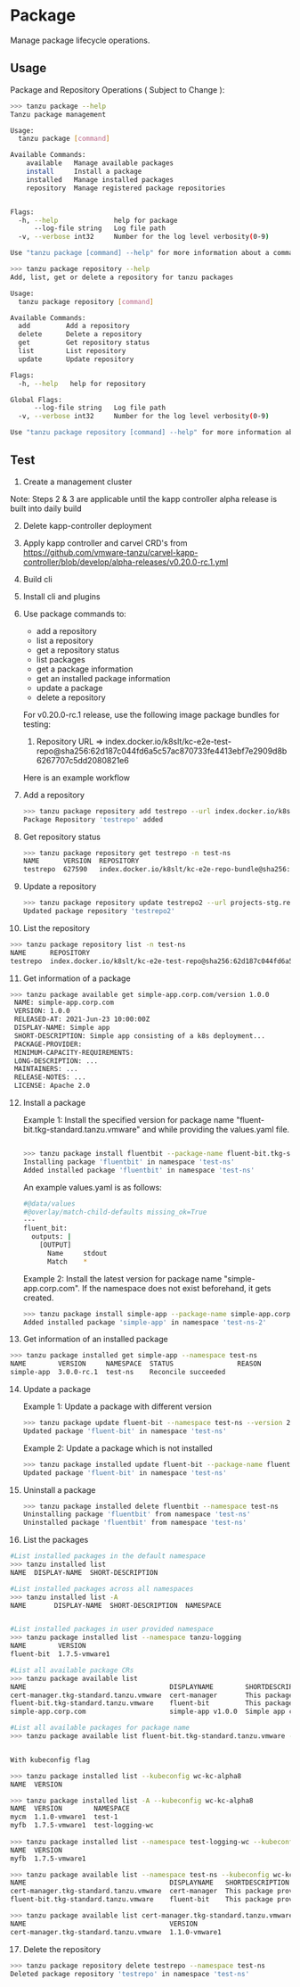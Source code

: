 # Package

Manage package lifecycle operations.

## Usage

Package and Repository Operations ( Subject to Change ):

```sh
>>> tanzu package --help
Tanzu package management

Usage:
  tanzu package [command]

Available Commands:
    available   Manage available packages
    install     Install a package
    installed   Manage installed packages
    repository  Manage registered package repositories


Flags:
  -h, --help              help for package
      --log-file string   Log file path
  -v, --verbose int32     Number for the log level verbosity(0-9)

Use "tanzu package [command] --help" for more information about a command.
```

```sh
>>> tanzu package repository --help
Add, list, get or delete a repository for tanzu packages

Usage:
  tanzu package repository [command]

Available Commands:
  add         Add a repository
  delete      Delete a repository
  get         Get repository status
  list        List repository
  update      Update repository

Flags:
  -h, --help   help for repository

Global Flags:
      --log-file string   Log file path
  -v, --verbose int32     Number for the log level verbosity(0-9)

Use "tanzu package repository [command] --help" for more information about a command.
```

## Test

1. Create a management cluster

Note: Steps 2 & 3 are applicable until the kapp controller alpha release is built into daily build

2. Delete kapp-controller deployment 
3. Apply kapp controller and carvel CRD's from https://github.com/vmware-tanzu/carvel-kapp-controller/blob/develop/alpha-releases/v0.20.0-rc.1.yml
4. Build cli
5. Install cli and plugins
6. Use package commands to:
   - add a repository
   - list a repository
   - get a repository status
   - list packages
   - get a package information
   - get an installed package information
   - update a package
   - delete a repository
   
   For v0.20.0-rc.1 release, use the following image package bundles for testing:
   1. Repository URL  => index.docker.io/k8slt/kc-e2e-test-repo@sha256:62d187c044fd6a5c57ac870733fe4413ebf7e2909d8b6267707c5dd2080821e6
   
   Here is an example workflow
   
7. Add a repository

   ```sh
   >>> tanzu package repository add testrepo --url index.docker.io/k8slt/kc-e2e-test-repo@sha256:62d187c044fd6a5c57ac870733fe4413ebf7e2909d8b6267707c5dd2080821e6 -n test-ns --create-namespace
   Package Repository 'testrepo' added
   ```

8. Get repository status
   ```sh
   >>> tanzu package repository get testrepo -n test-ns
   NAME      VERSION  REPOSITORY                                                                                                        STATUS               REASON
   testrepo  627590   index.docker.io/k8slt/kc-e2e-repo-bundle@sha256:388d353574446eea0bba4e3f656079963660704e0d474fbc87b3a9bc6efb1688  Reconcile succeeded
   ```

9. Update a repository

   ```sh
   >>> tanzu package repository update testrepo2 --url projects-stg.registry.vmware.com/tkg/shivaani/package-bundle:1.0.0 -n test-ns
   Updated package repository 'testrepo2'
   ```

10. List the repository
   ```sh
   >>> tanzu package repository list -n test-ns
   NAME      REPOSITORY                                                                                                        STATUS               DETAILS  
   testrepo  index.docker.io/k8slt/kc-e2e-test-repo@sha256:62d187c044fd6a5c57ac870733fe4413ebf7e2909d8b6267707c5dd2080821e6    Reconcile succeeded          
   ```

11. Get information of a package
   ```sh
   >>> tanzu package available get simple-app.corp.com/version 1.0.0
    NAME: simple-app.corp.com
    VERSION: 1.0.0
    RELEASED-AT: 2021-Jun-23 10:00:00Z
    DISPLAY-NAME: Simple app
    SHORT-DESCRIPTION: Simple app consisting of a k8s deployment...
    PACKAGE-PROVIDER:
    MINIMUM-CAPACITY-REQUIREMENTS:
    LONG-DESCRIPTION: ...
    MAINTAINERS: ...
    RELEASE-NOTES: ...
    LICENSE: Apache 2.0

   ```

12. Install a package

    Example 1: Install the specified version for package name "fluent-bit.tkg-standard.tanzu.vmware" and while providing the values.yaml file.
    ```sh
    
    >>> tanzu package install fluentbit --package-name fluent-bit.tkg-standard.tanzu.vmware --namespace test-ns --create-namespace --version 1.7.5-vmware1 --values-file values.yaml
    Installing package 'fluentbit' in namespace 'test-ns'
    Added installed package 'fluentbit' in namespace 'test-ns'
    ```

    An example values.yaml is as follows:
    ```sh
    #@data/values
    #@overlay/match-child-defaults missing_ok=True
    ---
    fluent_bit:
      outputs: |
        [OUTPUT]
          Name     stdout
          Match    *
    ```
    
    Example 2: Install the latest version for package name "simple-app.corp.com". If the namespace does not exist beforehand, it gets created.
    ```sh
    >>> tanzu package install simple-app --package-name simple-app.corp.com --namespace test-ns-2 --create-namespace
    Added installed package 'simple-app' in namespace 'test-ns-2'
    ```

13. Get information of an installed package
   ```sh
   >>> tanzu package installed get simple-app --namespace test-ns
   NAME        VERSION     NAMESPACE  STATUS                REASON
   simple-app  3.0.0-rc.1  test-ns    Reconcile succeeded
   ```

14. Update a package

    Example 1: Update a package with different version
    ```sh
    >>> tanzu package update fluent-bit --namespace test-ns --version 2.0.0
    Updated package 'fluent-bit' in namespace 'test-ns'
    ```

    Example 2: Update a package which is not installed
    ```sh
    >>> tanzu package installed update fluent-bit --package-name fluent-bit.tkg-standard.tanzu.vmware --version 1.0.0 --namespace test-ns --install
    Updated package 'fluent-bit' in namespace 'test-ns'
    ```

15. Uninstall a package

    ```sh
    >>> tanzu package installed delete fluentbit --namespace test-ns
    Uninstalling package 'fluentbit' from namespace 'test-ns'
    Uninstalled package 'fluentbit' from namespace 'test-ns'
    ```

16. List the packages

   ```sh
   #List installed packages in the default namespace
   >>> tanzu installed list
   NAME  DISPLAY-NAME  SHORT-DESCRIPTION
  
   #List installed packages across all namespaces
   >>> tanzu installed list -A
   NAME       DISPLAY-NAME  SHORT-DESCRIPTION  NAMESPACE

  
   #List installed packages in user provided namespace
   >>> tanzu package installed list --namespace tanzu-logging
   NAME        VERSION        
   fluent-bit  1.7.5-vmware1
  
   #List all available package CRs
   >>> tanzu package available list
   NAME                                    DISPLAYNAME        SHORTDESCRIPTION                                             
   cert-manager.tkg-standard.tanzu.vmware  cert-manager       This package provides certificate management functionality.  
   fluent-bit.tkg-standard.tanzu.vmware    fluent-bit         This package provides logging functionality.                 
   simple-app.corp.com                     simple-app v1.0.0  Simple app consisting of a k8s deployment and service
  
   #List all available packages for package name
   >>> tanzu package available list fluent-bit.tkg-standard.tanzu.vmware --namespace test-ns

  
   With kubeconfig flag

   >>> tanzu package installed list --kubeconfig wc-kc-alpha8                       
   NAME  VERSION  
  
   >>> tanzu package installed list -A --kubeconfig wc-kc-alpha8
   NAME  VERSION        NAMESPACE        
   mycm  1.1.0-vmware1  test-1           
   myfb  1.7.5-vmware1  test-logging-wc  
      
   >>> tanzu package installed list --namespace test-logging-wc --kubeconfig wc-kc-alpha8
   NAME  VERSION        
   myfb  1.7.5-vmware1  
  
   >>> tanzu package available list --namespace test-ns --kubeconfig wc-kc-alpha8 
   NAME                                    DISPLAYNAME   SHORTDESCRIPTION                                             
   cert-manager.tkg-standard.tanzu.vmware  cert-manager  This package provides certificate management functionality.  
   fluent-bit.tkg-standard.tanzu.vmware    fluent-bit    This package provides logging functionality.                 
  
   >>> tanzu package available list cert-manager.tkg-standard.tanzu.vmware --namespace test-ns --kubeconfig wc-kc-alpha8
   NAME                                    VERSION        
   cert-manager.tkg-standard.tanzu.vmware  1.1.0-vmware1  

   ```

17. Delete the repository
   ```sh
   >>> tanzu package repository delete testrepo --namespace test-ns
   Deleted package repository 'testrepo' in namespace 'test-ns'
   ```
